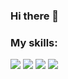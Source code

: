### Hi there 👋

### My skills:
<img src="https://img.shields.io/badge/python-ADFF2F?style=for-the-badge&logo=python&logoColor=000000"/> <img src="https://img.shields.io/badge/MySQL-ADFF2F?style=for-the-badge&logo=MySQL&logoColor=000000"/> <img src="https://img.shields.io/badge/Microsoft Excel-ADFF2F?style=for-the-badge&logo=Microsoft Excel&logoColor=000000"/> <img src="https://img.shields.io/badge/Jupyter-ADFF2F?style=for-the-badge&logo=Jupyter&logoColor=000000"/>
